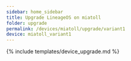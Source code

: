 ```yaml
---
sidebar: home_sidebar
title: Upgrade LineageOS on miatoll
folder: upgrade
permalink: /devices/miatoll/upgrade/variant1
device: miatoll_variant1
---
```

{% include templates/device_upgrade.md %}
